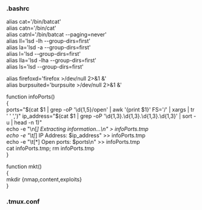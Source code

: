 ### .bashrc
alias cat='/bin/batcat'  
alias catn='/bin/cat'  
alias catnl='/bin/batcat --paging=never'  
alias ll='lsd -lh --group-dirs=first'  
alias la='lsd -a --group-dirs=first'  
alias l='lsd --group-dirs=first'  
alias lla='lsd -lha --group-dirs=first'  
alias ls='lsd --group-dirs=first'  

alias firefoxd='firefox >/dev/null 2>&1 &'  
alias burpsuited='burpsuite >/dev/null 2>&1 &'  

function infoPorts()  
{  
        ports="$(cat $1 | grep -oP '\d{1,5}/open' | awk '{print $1}' FS='/' | xargs | tr ' ' ',')"  
        ip_address="$(cat $1 | grep -oP '\d{1,3}\.\d{1,3}\.\d{1,3}\.\d{1,3}' | sort -u | head -n 1)"  
        echo -e "\n[*] Extracting information...\n" > infoPorts.tmp  
        echo -e "\t[*] IP Address: $ip_address"  >> infoPorts.tmp  
        echo -e "\t[*] Open ports: $ports\n"  >> infoPorts.tmp  
        cat infoPorts.tmp; rm infoPorts.tmp  
}  

function mkt()  
{  
        mkdir {nmap,content,exploits}  
}  

### .tmux.conf
